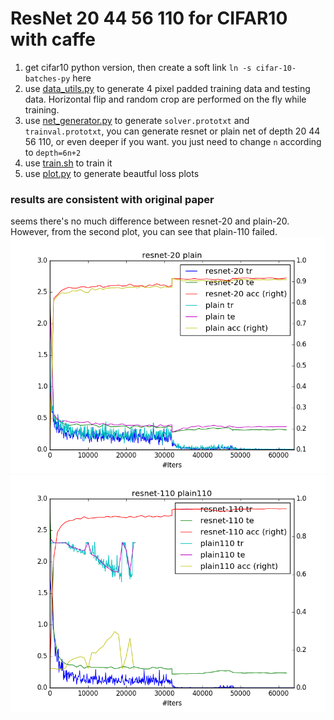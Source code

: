 # ResNet 20 44 56 110 for CIFAR10 with caffe 
1. get cifar10 python version, then create a soft link `ln -s cifar-10-batches-py` here
2. use [data_utils.py](data_utils.py) to generate 4 pixel padded training data and testing data. Horizontal flip and random crop are performed on the fly while training.
3. use [net_generator.py](net_generator.py) to generate `solver.prototxt` and `trainval.prototxt`, you can generate resnet or plain net of depth 20 44 56 110, or even deeper if you want. you just need to change `n` according to `depth=6n+2`  
4. use [train.sh](train.sh) to train it
5. use [plot.py](plot.py) to generate beautful loss plots

### results are consistent with original paper
seems there's no much difference between resnet-20 and plain-20. However, from the second plot, you can see that plain-110 failed.
![a](plots/resnet-20__2016-08-14_00-25-56plain_orth20__2016-08-14_15-34-29.png)
![b](plots/resnet-110__2016-08-15_10-12-25plain110__2016-08-15_10-11-55.png)
